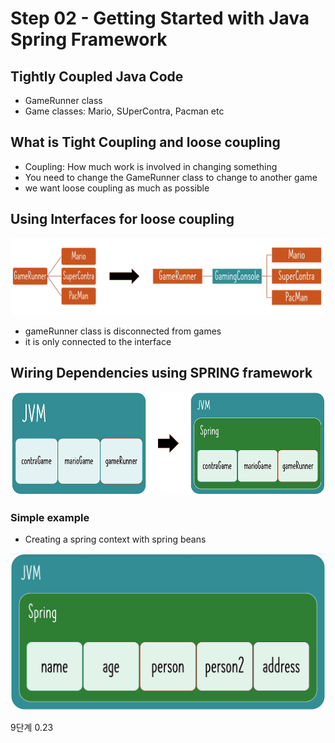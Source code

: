 # Step 02 - Getting Started with Java Spring Framework

## Tightly Coupled Java Code

- GameRunner class
- Game classes: Mario, SUperContra, Pacman etc

## What is Tight Coupling and loose coupling

- Coupling: How much work is involved in changing something
- You need to change the GameRunner class to change to another game
- we want loose coupling as much as possible

## Using Interfaces for loose coupling

![interface](interface.png)

- gameRunner class is disconnected from games
- it is only connected to the interface

## Wiring Dependencies using SPRING framework

![Spring_dependencies](Spring_dependencies.png)

### Simple example

- Creating a spring context with spring beans

![springbeans](springbeans.png)

9단계 0.23